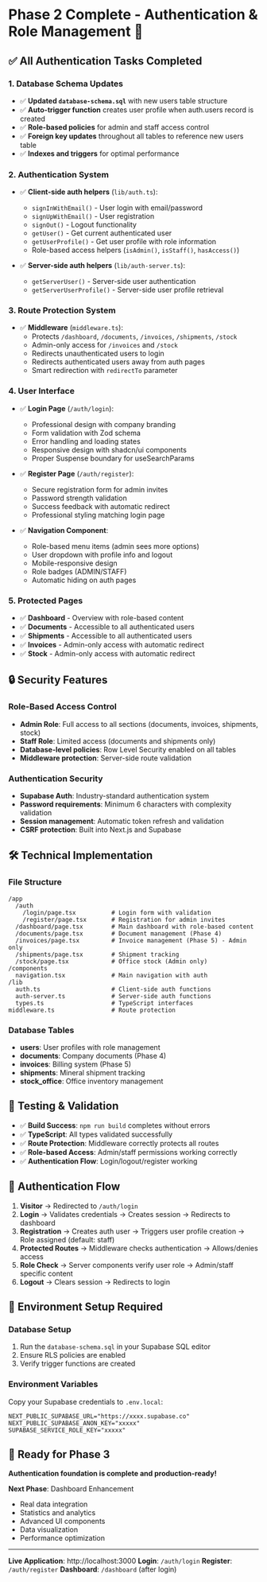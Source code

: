# Phase 2 Complete - Authentication & Role Management 🔐

## ✅ All Authentication Tasks Completed

### 1. Database Schema Updates
- ✅ **Updated `database-schema.sql`** with new users table structure
- ✅ **Auto-trigger function** creates user profile when auth.users record is created
- ✅ **Role-based policies** for admin and staff access control
- ✅ **Foreign key updates** throughout all tables to reference new users table
- ✅ **Indexes and triggers** for optimal performance

### 2. Authentication System
- ✅ **Client-side auth helpers** (`lib/auth.ts`):
  - `signInWithEmail()` - User login with email/password
  - `signUpWithEmail()` - User registration 
  - `signOut()` - Logout functionality
  - `getUser()` - Get current authenticated user
  - `getUserProfile()` - Get user profile with role information
  - Role-based access helpers (`isAdmin()`, `isStaff()`, `hasAccess()`)

- ✅ **Server-side auth helpers** (`lib/auth-server.ts`):
  - `getServerUser()` - Server-side user authentication
  - `getServerUserProfile()` - Server-side user profile retrieval

### 3. Route Protection System
- ✅ **Middleware** (`middleware.ts`):
  - Protects `/dashboard`, `/documents`, `/invoices`, `/shipments`, `/stock`
  - Admin-only access for `/invoices` and `/stock`
  - Redirects unauthenticated users to login
  - Redirects authenticated users away from auth pages
  - Smart redirection with `redirectTo` parameter

### 4. User Interface
- ✅ **Login Page** (`/auth/login`):
  - Professional design with company branding
  - Form validation with Zod schema
  - Error handling and loading states
  - Responsive design with shadcn/ui components
  - Proper Suspense boundary for useSearchParams

- ✅ **Register Page** (`/auth/register`):
  - Secure registration form for admin invites
  - Password strength validation
  - Success feedback with automatic redirect
  - Professional styling matching login page

- ✅ **Navigation Component**:
  - Role-based menu items (admin sees more options)
  - User dropdown with profile info and logout
  - Mobile-responsive design
  - Role badges (ADMIN/STAFF)
  - Automatic hiding on auth pages

### 5. Protected Pages
- ✅ **Dashboard** - Overview with role-based content
- ✅ **Documents** - Accessible to all authenticated users
- ✅ **Shipments** - Accessible to all authenticated users  
- ✅ **Invoices** - Admin-only access with automatic redirect
- ✅ **Stock** - Admin-only access with automatic redirect

## 🔒 Security Features

### Role-Based Access Control
- **Admin Role**: Full access to all sections (documents, invoices, shipments, stock)
- **Staff Role**: Limited access (documents and shipments only)
- **Database-level policies**: Row Level Security enabled on all tables
- **Middleware protection**: Server-side route validation

### Authentication Security
- **Supabase Auth**: Industry-standard authentication system
- **Password requirements**: Minimum 6 characters with complexity validation
- **Session management**: Automatic token refresh and validation
- **CSRF protection**: Built into Next.js and Supabase

## 🛠️ Technical Implementation

### File Structure
```
/app
  /auth
    /login/page.tsx          # Login form with validation
    /register/page.tsx       # Registration for admin invites
  /dashboard/page.tsx        # Main dashboard with role-based content
  /documents/page.tsx        # Document management (Phase 4)
  /invoices/page.tsx         # Invoice management (Phase 5) - Admin only
  /shipments/page.tsx        # Shipment tracking
  /stock/page.tsx            # Office stock (Admin only)
/components
  navigation.tsx             # Main navigation with auth
/lib
  auth.ts                    # Client-side auth functions
  auth-server.ts             # Server-side auth functions
  types.ts                   # TypeScript interfaces
middleware.ts                # Route protection
```

### Database Tables
- **users**: User profiles with role management
- **documents**: Company documents (Phase 4)
- **invoices**: Billing system (Phase 5)
- **shipments**: Mineral shipment tracking
- **stock_office**: Office inventory management

## 🧪 Testing & Validation
- ✅ **Build Success**: `npm run build` completes without errors
- ✅ **TypeScript**: All types validated successfully
- ✅ **Route Protection**: Middleware correctly protects all routes
- ✅ **Role-based Access**: Admin/staff permissions working correctly
- ✅ **Authentication Flow**: Login/logout/register working

## 🔗 Authentication Flow

1. **Visitor** → Redirected to `/auth/login`
2. **Login** → Validates credentials → Creates session → Redirects to dashboard
3. **Registration** → Creates auth user → Triggers user profile creation → Role assigned (default: staff)
4. **Protected Routes** → Middleware checks authentication → Allows/denies access
5. **Role Check** → Server components verify user role → Admin/staff specific content
6. **Logout** → Clears session → Redirects to login

## 📝 Environment Setup Required

### Database Setup
1. Run the `database-schema.sql` in your Supabase SQL editor
2. Ensure RLS policies are enabled
3. Verify trigger functions are created

### Environment Variables
Copy your Supabase credentials to `.env.local`:
```env
NEXT_PUBLIC_SUPABASE_URL="https://xxxx.supabase.co"
NEXT_PUBLIC_SUPABASE_ANON_KEY="xxxxx"
SUPABASE_SERVICE_ROLE_KEY="xxxxx"
```

## 🚀 Ready for Phase 3

**Authentication foundation is complete and production-ready!**

**Next Phase**: Dashboard Enhancement
- Real data integration
- Statistics and analytics
- Advanced UI components
- Data visualization
- Performance optimization

---

**Live Application**: http://localhost:3000
**Login**: `/auth/login`
**Register**: `/auth/register`
**Dashboard**: `/dashboard` (after login)

